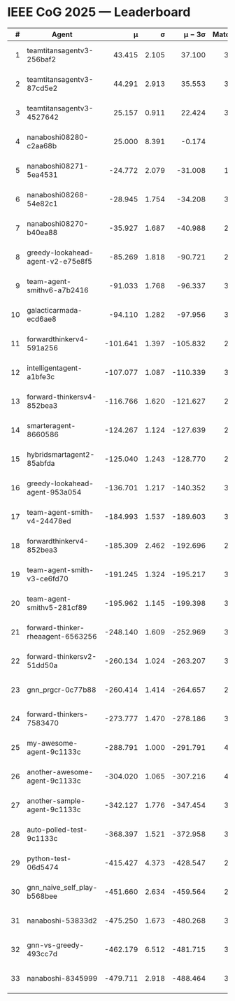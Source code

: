 # IEEE CoG 2025 — Leaderboard

| # | Agent | μ | σ | μ − 3σ | Matches | Updated |
|---:|---|---:|---:|---:|---:|---|
| 1 | teamtitansagentv3-256baf2 | 43.415 | 2.105 | 37.100 | 3596 | 2025-08-28 01:52 |
| 2 | teamtitansagentv3-87cd5e2 | 44.291 | 2.913 | 35.553 | 3480 | 2025-08-28 01:52 |
| 3 | teamtitansagentv3-4527642 | 25.157 | 0.911 | 22.424 | 3516 | 2025-08-28 01:52 |
| 4 | nanaboshi08280-c2aa68b | 25.000 | 8.391 | -0.174 | 140 | 2025-08-28 01:52 |
| 5 | nanaboshi08271-5ea4531 | -24.772 | 2.079 | -31.008 | 1840 | 2025-08-28 01:52 |
| 6 | nanaboshi08268-54e82c1 | -28.945 | 1.754 | -34.208 | 3158 | 2025-08-28 01:52 |
| 7 | nanaboshi08270-b40ea88 | -35.927 | 1.687 | -40.988 | 2318 | 2025-08-28 01:52 |
| 8 | greedy-lookahead-agent-v2-e75e8f5 | -85.269 | 1.818 | -90.721 | 2746 | 2025-08-28 01:52 |
| 9 | team-agent-smithv6-a7b2416 | -91.033 | 1.768 | -96.337 | 3740 | 2025-08-28 01:52 |
| 10 | galacticarmada-ecd6ae8 | -94.110 | 1.282 | -97.956 | 3100 | 2025-08-28 01:52 |
| 11 | forwardthinkerv4-591a256 | -101.641 | 1.397 | -105.832 | 2885 | 2025-08-28 01:52 |
| 12 | intelligentagent-a1bfe3c | -107.077 | 1.087 | -110.339 | 3143 | 2025-08-28 01:52 |
| 13 | forward-thinkersv4-852bea3 | -116.766 | 1.620 | -121.627 | 2882 | 2025-08-28 01:52 |
| 14 | smarteragent-8660586 | -124.267 | 1.124 | -127.639 | 2898 | 2025-08-28 01:52 |
| 15 | hybridsmartagent2-85abfda | -125.040 | 1.243 | -128.770 | 2949 | 2025-08-28 01:52 |
| 16 | greedy-lookahead-agent-953a054 | -136.701 | 1.217 | -140.352 | 3326 | 2025-08-28 01:52 |
| 17 | team-agent-smith-v4-24478ed | -184.993 | 1.537 | -189.603 | 3414 | 2025-08-28 01:52 |
| 18 | forwardthinkerv4-852bea3 | -185.309 | 2.462 | -192.696 | 2557 | 2025-08-28 01:52 |
| 19 | team-agent-smith-v3-ce6fd70 | -191.245 | 1.324 | -195.217 | 3714 | 2025-08-28 01:52 |
| 20 | team-agent-smithv5-281cf89 | -195.962 | 1.145 | -199.398 | 3660 | 2025-08-28 01:52 |
| 21 | forward-thinker-rheaagent-6563256 | -248.140 | 1.609 | -252.969 | 3662 | 2025-08-28 01:52 |
| 22 | forward-thinkersv2-51dd50a | -260.134 | 1.024 | -263.207 | 3842 | 2025-08-28 01:52 |
| 23 | gnn_prgcr-0c77b88 | -260.414 | 1.414 | -264.657 | 2960 | 2025-08-28 01:52 |
| 24 | forward-thinkers-7583470 | -273.777 | 1.470 | -278.186 | 3440 | 2025-08-28 01:52 |
| 25 | my-awesome-agent-9c1133c | -288.791 | 1.000 | -291.791 | 4420 | 2025-08-28 01:52 |
| 26 | another-awesome-agent-9c1133c | -304.020 | 1.065 | -307.216 | 4000 | 2025-08-28 01:52 |
| 27 | another-sample-agent-9c1133c | -342.127 | 1.776 | -347.454 | 3640 | 2025-08-28 01:52 |
| 28 | auto-polled-test-9c1133c | -368.397 | 1.521 | -372.958 | 3120 | 2025-08-28 01:52 |
| 29 | python-test-06d5474 | -415.427 | 4.373 | -428.547 | 2930 | 2025-08-28 01:52 |
| 30 | gnn_naive_self_play-b568bee | -451.660 | 2.634 | -459.564 | 2600 | 2025-08-28 01:52 |
| 31 | nanaboshi-53833d2 | -475.250 | 1.673 | -480.268 | 3080 | 2025-08-28 01:52 |
| 32 | gnn-vs-greedy-493cc7d | -462.179 | 6.512 | -481.715 | 3220 | 2025-08-28 01:52 |
| 33 | nanaboshi-8345999 | -479.711 | 2.918 | -488.464 | 3290 | 2025-08-28 01:52 |
